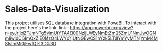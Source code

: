 # Sales-Data-Visualization
This project utilises SQL database integration with PoweBI.
To interact with the project here's the link.
link - https://app.powerbi.com/view?r=eyJrIjoiZTJmNTg5MmUtYTA4Zi00NzljLWEyNmEtZmQ5ZmU1NmUwOGNmIiwidCI6ImQxZjE0MzQ4LWYxYjUtNGEwOS1hYzk5LTdlYmYyMTNjYmM4MSIsImMiOjEwfQ%3D%3D
